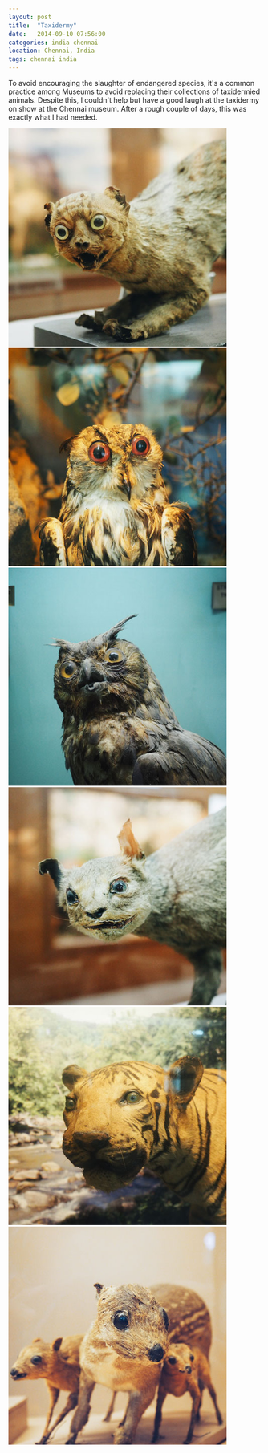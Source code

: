 ```yaml
---
layout: post
title:  "Taxidermy"
date:   2014-09-10 07:56:00
categories: india chennai
location: Chennai, India
tags: chennai india
---
```


To avoid encouraging the slaughter of endangered species, it's a common practice among Museums to avoid replacing their collections of taxidermied animals. Despite this, I couldn't help but have a good laugh at the taxidermy on show at the Chennai museum. After a rough couple of days, this was exactly what I had needed.

<div class="post-image post-image--split">
    	<a href="/photography/2014-09-10-taxidermy/1-full.jpg" target="_blank" title=""><img src="/photography/2014-09-10-taxidermy/1.jpg" alt="" /></a>
    	<a href="/photography/2014-09-10-taxidermy/2-full.jpg" target="_blank" title=""><img src="/photography/2014-09-10-taxidermy/2.jpg" alt="" /></a>
</div>

<div class="post-image post-image--split">
    	<a href="/photography/2014-09-10-taxidermy/3-full.jpg" target="_blank" title=""><img src="/photography/2014-09-10-taxidermy/3.jpg" alt="" /></a>
    	<a href="/photography/2014-09-10-taxidermy/4-full.jpg" target="_blank" title=""><img src="/photography/2014-09-10-taxidermy/4.jpg" alt="" /></a>
</div>

<div class="post-image post-image--split">
    	<a href="/photography/2014-09-10-taxidermy/5-full.jpg" target="_blank" title=""><img src="/photography/2014-09-10-taxidermy/5.jpg" alt="" /></a>
    	<a href="/photography/2014-09-10-taxidermy/6-full.jpg" target="_blank" title=""><img src="/photography/2014-09-10-taxidermy/6.jpg" alt="" /></a>
</div>